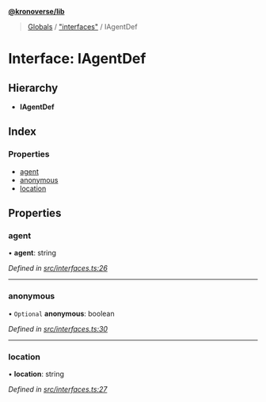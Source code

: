 **[@kronoverse/lib](../README.md)**

> [Globals](../globals.md) / ["interfaces"](../modules/_interfaces_.md) / IAgentDef

# Interface: IAgentDef

## Hierarchy

* **IAgentDef**

## Index

### Properties

* [agent](_interfaces_.iagentdef.md#agent)
* [anonymous](_interfaces_.iagentdef.md#anonymous)
* [location](_interfaces_.iagentdef.md#location)

## Properties

### agent

•  **agent**: string

*Defined in [src/interfaces.ts:26](https://github.com/kronoverse-inc/krono-lib/blob/724f1dc/src/interfaces.ts#L26)*

___

### anonymous

• `Optional` **anonymous**: boolean

*Defined in [src/interfaces.ts:30](https://github.com/kronoverse-inc/krono-lib/blob/724f1dc/src/interfaces.ts#L30)*

___

### location

•  **location**: string

*Defined in [src/interfaces.ts:27](https://github.com/kronoverse-inc/krono-lib/blob/724f1dc/src/interfaces.ts#L27)*
